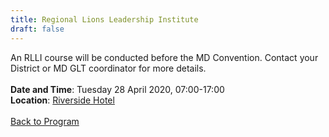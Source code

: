 ```yaml
---
title: Regional Lions Leadership Institute
draft: false
---
```


An RLLI course will be conducted before the MD Convention. Contact your District or MD GLT coordinator for more details.
\
\
**Date and Time**: Tuesday 28 April 2020, 07:00-17:00 \
**Location**: [Riverside Hotel](/venue)
\
\
[Back to Program](/program)
